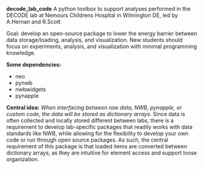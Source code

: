 **decode_lab_code**
 A python toolbox to support analyses performed in the DECODE lab at Nemours Childrens Hospital in Wilmington DE, led by A.Hernan and R.Scott

Goal: develop an open-source package to lower the energy barrier between data storage/loading, analysis, and visualization. New students should focus on experiments, analysis, and visualization with minimal programming knowledge.

**Some dependencies:**
- neo
- pynwb
- nwbwidgets
- pynapple

**Central idea:** _When interfacing between raw data, NWB, pynapple, or custom code, the data will be stored as dictionary arrays._
Since data is often collected and locally stored different between labs, there is a requirement to develop lab-specific packages that readily works with data standards like NWB, while allowing for the flexibility to develop your own code or run through open source packages. As such, the central requirement of this package is that loaded items are converted between dictionary arrays, as they are intuitive for element access and support loose organization.
